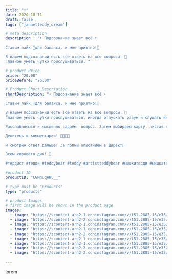 ```yaml
---
title: "•"
date: 2020-10-11
draft: false
tags: ["jannetteddy_dream"]

# meta description
description : "• Подсознание знает всё •

Ставим лайк 🤍для баланса, и мне приятно!🧡

В нашем подсознании есть все ответы на все вопросы! 🦋
Главное уметь чутко прислушиваться, "

# product Price
price: "20.00"
priceBefore: "25.00"

# Product Short Description
shortDescription: "• Подсознание знает всё •

Ставим лайк 🤍для баланса, и мне приятно!🧡

В нашем подсознании есть все ответы на все вопросы! 🦋
Главное уметь чутко прислушиваться, иногда отпускать разум и слушать интуицию!💫

Расслабляемся и мысленно задаём  вопрос. Затем выбираем карту, листая карусель. 

Делитесь в комментарии! 🙏🧡🤍🤎

И смотрим ответ дальше! За полны описанием в Директ🧡

Всем хорошего дня! 💫

#теддист #тедди #teddybear #teddy #artistteddybear #мишкитедди #мишкатедди #teddybear🐻 #teddy🐻 #teddy_bear #teddybearlove #artistteddybear #artistteddy #своимируками #ручнаяработа #моявесна #распродажа #медведиспасутмир #мойпомощниккнига #jannettcollection #королевствотеддишик"

#product ID
productID: "CGMnuqAHu__"

# type must be "products"
type: "products"

# product Images
# first image will be shown in the product page
images:
  - image: "https://scontent-arn2-1.cdninstagram.com/v/t51.2885-15/e35/s1080x1080/121069475_804913403603250_6190900119026158399_n.jpg?_nc_ht=scontent-arn2-1.cdninstagram.com&_nc_cat=106&_nc_ohc=Zk6CB5rhuDwAX9SszDM&tp=1&oh=8f80ca569f3427b94328c5e00d1b9183&oe=605BD7E5&ig_cache_key=MjQxNzQ4MTgyNzE4MTQ2NTI0Nw%3D%3D.2"
  - image: "https://scontent-arn2-2.cdninstagram.com/v/t51.2885-15/e35/s1080x1080/121146873_657568694890812_8806198305017611836_n.jpg?_nc_ht=scontent-arn2-2.cdninstagram.com&_nc_cat=100&_nc_ohc=9bPz-JSC_tcAX-8FP5r&tp=1&oh=b0e8bc8ace6f5b44d1fa234918b04d51&oe=605C1C0F&ig_cache_key=MjQxNzQ4MTgyNzEzOTY1OTQ1OQ%3D%3D.2"
  - image: "https://scontent-arn2-1.cdninstagram.com/v/t51.2885-15/e35/s1080x1080/121149276_134141485096365_7276657268607375072_n.jpg?_nc_ht=scontent-arn2-1.cdninstagram.com&_nc_cat=109&_nc_ohc=J0mbcoPp6a0AX-skocT&tp=1&oh=bf4c8d001ae82bea254ac968301b1366&oe=605D493F&ig_cache_key=MjQxNzQ4MTgyNzE5ODMyODAxMA%3D%3D.2"
  - image: "https://scontent-arn2-1.cdninstagram.com/v/t51.2885-15/e35/s1080x1080/121092553_367809117705767_798346310720289578_n.jpg?_nc_ht=scontent-arn2-1.cdninstagram.com&_nc_cat=111&_nc_ohc=HX8UOa7riVIAX_4uNHJ&tp=1&oh=f7fe3608dcdad17436d2dd7188ca364f&oe=605D9E93&ig_cache_key=MjQxNzQ4MTgyNzE1NjI0NzYwMw%3D%3D.2"
  - image: "https://scontent-arn2-2.cdninstagram.com/v/t51.2885-15/e35/s1080x1080/121138167_687125302229192_6418752631298069880_n.jpg?_nc_ht=scontent-arn2-2.cdninstagram.com&_nc_cat=108&_nc_ohc=N1h5P70VSeIAX9Wr18Q&tp=1&oh=86df250850c2c3e19e0612f9d775c618&oe=605D5775&ig_cache_key=MjQxNzQ4MTgyNzIwNjc1NTYyNQ%3D%3D.2"
  - image: "https://scontent-arn2-1.cdninstagram.com/v/t51.2885-15/e35/s1080x1080/121113326_366722557709894_6627614127029981450_n.jpg?_nc_ht=scontent-arn2-1.cdninstagram.com&_nc_cat=102&_nc_ohc=Y8zl0NzAUvMAX_Yf6LH&tp=1&oh=8ab7747e648ea9e898823912fd3b1ebd&oe=605BF607&ig_cache_key=MjQxNzQ4MTgyNzIxNTA3MDg4MQ%3D%3D.2"
  - image: "https://scontent-arn2-1.cdninstagram.com/v/t51.2885-15/e35/s1080x1080/121104619_1250914335267447_6708259775106409079_n.jpg?_nc_ht=scontent-arn2-1.cdninstagram.com&_nc_cat=103&_nc_ohc=L5VjlfNVaawAX9N7gXE&tp=1&oh=96407147d686691b0ecfc06fe4f3432b&oe=605CFF61&ig_cache_key=MjQxNzQ4MTgyNzIyMzM0MjAzOQ%3D%3D.2"
  - image: "https://scontent-arn2-2.cdninstagram.com/v/t51.2885-15/e35/s1080x1080/121225495_157514569355892_1642687639405649222_n.jpg?_nc_ht=scontent-arn2-2.cdninstagram.com&_nc_cat=100&_nc_ohc=iwJF4SX5G3MAX9VnV6A&tp=1&oh=6aafe0bdb809f0fe66113b296d878d02&oe=605DC8C0&ig_cache_key=MjQxNzQ4MTgyNzE2NDgzNTczNw%3D%3D.2"
  - image: "https://scontent-arn2-2.cdninstagram.com/v/t51.2885-15/e35/s1080x1080/121205633_232491435103433_6331874116119983384_n.jpg?_nc_ht=scontent-arn2-2.cdninstagram.com&_nc_cat=105&_nc_ohc=Dnd3ZC_mdKAAX8Hpo1J&tp=1&oh=b04871fe217471f0b11311dc695af5f1&oe=605D69B7&ig_cache_key=MjQxNzQ4MTgyNzIzMTgxNDY2MA%3D%3D.2"

---
```

lorem
